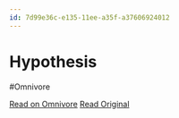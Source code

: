 ```yaml
---
id: 7d99e36c-e135-11ee-a35f-a37606924012
---
```


# Hypothesis
#Omnivore

[Read on Omnivore](https://omnivore.app/me/hypothesis-18e37cb0255)
[Read Original](https://hypothes.is/a/AGwXQOEpEe6GOKe76hWgyg)

